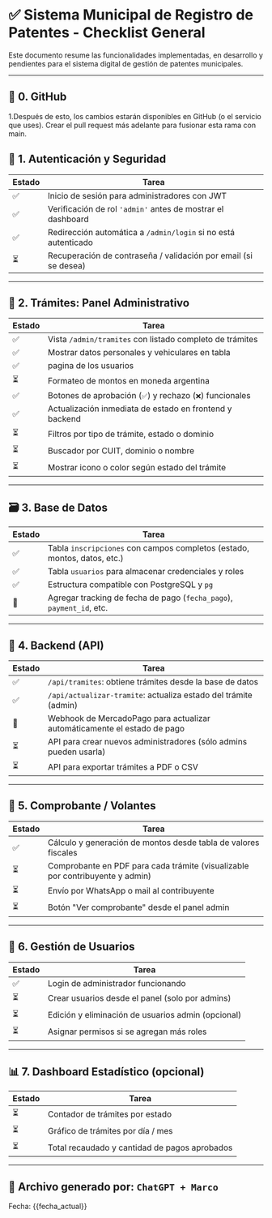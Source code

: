 # ✅ Sistema Municipal de Registro de Patentes - Checklist General

Este documento resume las funcionalidades implementadas, en desarrollo y pendientes para el sistema digital de gestión de patentes municipales.

---



## 🔐 0. GitHub

1.Después de esto, los cambios estarán disponibles en GitHub (o el servicio que uses). Crear el pull request más adelante para fusionar esta rama con main.


## 🔐 1. Autenticación y Seguridad

| Estado | Tarea |
|--------|-------|
| ✅ | Inicio de sesión para administradores con JWT |
| ✅ | Verificación de rol `'admin'` antes de mostrar el dashboard |
| ✅ | Redirección automática a `/admin/login` si no está autenticado |
| ⏳ | Recuperación de contraseña / validación por email (si se desea) |

---

## 🧾 2. Trámites: Panel Administrativo

| Estado | Tarea |
|--------|-------|
| ✅ | Vista `/admin/tramites` con listado completo de trámites |
| ✅ | Mostrar datos personales y vehiculares en tabla |
| ✅ | pagina de los usuarios
| ⏳ | Formateo de montos en moneda argentina |
| ✅ | Botones de aprobación (`✅`) y rechazo (`❌`) funcionales |
| ✅ | Actualización inmediata de estado en frontend y backend |
| ⏳ | Filtros por tipo de trámite, estado o dominio |
| ⏳ | Buscador por CUIT, dominio o nombre |
| ⏳ | Mostrar icono o color según estado del trámite |

---

## 🗃️ 3. Base de Datos

| Estado | Tarea |
|--------|-------|
| ✅ | Tabla `inscripciones` con campos completos (estado, montos, datos, etc.) |
| ✅ | Tabla `usuarios` para almacenar credenciales y roles |
| ✅ | Estructura compatible con PostgreSQL y `pg` |
| 🔄 | Agregar tracking de fecha de pago (`fecha_pago`), `payment_id`, etc. |

---

## 🧠 4. Backend (API)

| Estado | Tarea |
|--------|-------|
| ✅ | `/api/tramites`: obtiene trámites desde la base de datos |
| ✅ | `/api/actualizar-tramite`: actualiza estado del trámite (admin) |
| 🔄 | Webhook de MercadoPago para actualizar automáticamente el estado de pago |
| ⏳ | API para crear nuevos administradores (sólo admins pueden usarla) |
| ⏳ | API para exportar trámites a PDF o CSV |

---

## 🧾 5. Comprobante / Volantes

| Estado | Tarea |
|--------|-------|
| ✅ | Cálculo y generación de montos desde tabla de valores fiscales |
| ⏳ | Comprobante en PDF para cada trámite (visualizable por contribuyente y admin) |
| ⏳ | Envío por WhatsApp o mail al contribuyente |
| ⏳ | Botón "Ver comprobante" desde el panel admin |

---

## 👥 6. Gestión de Usuarios

| Estado | Tarea |
|--------|-------|
| ✅ | Login de administrador funcionando |
| ⏳ | Crear usuarios desde el panel (solo por admins) |
| ⏳ | Edición y eliminación de usuarios admin (opcional) |
| ⏳ | Asignar permisos si se agregan más roles |

---

## 📊 7. Dashboard Estadístico (opcional)

| Estado | Tarea |
|--------|-------|
| ⏳ | Contador de trámites por estado |
| ⏳ | Gráfico de trámites por día / mes |
| ⏳ | Total recaudado y cantidad de pagos aprobados |

---

## 📁 Archivo generado por: `ChatGPT + Marco`
Fecha: {{fecha_actual}}

